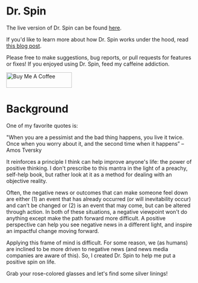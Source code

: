 # Dr. Spin
The live version of Dr. Spin can be found [here](https://drspin.streamlit.app/).

If you'd like to learn more about how Dr. Spin works under the hood, read [this blog post](https://ryanlynch.me/Technical+Projects+Dashboard/Dr.+Spin/Dr.+Spin+-+a+positive+spin+on+life+using+AI).

Please free to make suggestions, bug reports, or pull requests for features or fixes! If you enjoyed using Dr. Spin, feed my caffeine addiction.

<a href="https://buymeacoffee.com/ryanlynchuf" target="_blank"><img src="https://cdn.buymeacoffee.com/buttons/default-orange.png" alt="Buy Me A Coffee" height="41" width="174"></a>


# Background
One of my favorite quotes is:

"When you are a pessimist and the bad thing happens, you live it twice. Once when you worry about it, and the second time when it happens” – Amos Tversky

It reinforces a principle I think can help improve anyone's life: the power of positive thinking. I don't prescribe to this mantra in the light of a preachy, self-help book, but rather look at it as a method for dealing with an objective reality.

Often, the negative news or outcomes that can make someone feel down are either (1) an event that has already occurred (or will inevitability occur) and can't be changed or (2) is an event that may come, but can be altered through action. In both of these situations, a negative viewpoint won't do anything except make the path forward more difficult. A positive perspective can help you see negative news in a different light, and inspire an impactful change moving forward.

Applying this frame of mind is difficult. For some reason, we (as humans) are inclined to be more driven to negative news (and news media companies are aware of this). So, I created Dr. Spin to help me put a positive spin on life.

Grab your rose-colored glasses and let's find some silver linings!